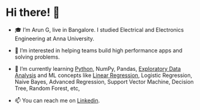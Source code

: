 # Hi there! 👋 

- 🎓 I’m Arun G, live in Bangalore. I studied Electrical and Electronics Engineering at Anna University. 

- 👀 I’m interested in helping teams build high performance apps and solving problems.

- 🌱 I’m currently learning [Python](https://github.com/arunsy/Python#readme), NumPy, Pandas, [Exploratory Data Analysis](https://github.com/arunsy/LendingClub#readme) and ML concepts like [Linear Regression](https://github.com/arunsy/BikeSharing#readme), Logistic Regression, Naive Bayes, Advanced Regression, Support Vector Machine, Decision Tree, Random Forest, etc,

- 📫 You can reach me on [Linkedin](http://linkedin.com/in/arunsy).

<!--- [![Programming Skills](https://github-readme-stats.vercel.app/api/top-langs/?username=arunsy)](http://github.com/arunsy) --->

